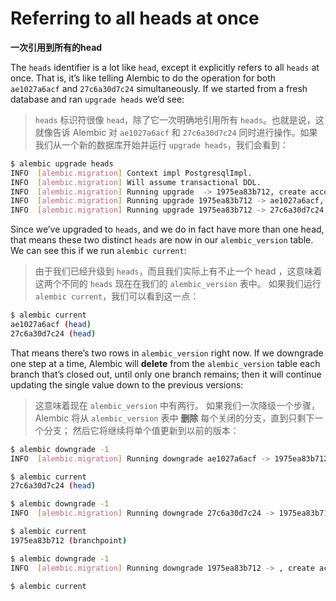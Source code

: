 # Referring to all heads at once

**一次引用到所有的head**

The `heads` identifier is a lot like `head`, except it explicitly refers to all `heads` at once. That is, it’s like telling Alembic to do the operation for both `ae1027a6acf` and `27c6a30d7c24` simultaneously. If we started from a fresh database and ran `upgrade heads` we’d see:

> `heads` 标识符很像 `head`，除了它一次明确地引用所有 `heads`。也就是说，这就像告诉 Alembic 对 `ae1027a6acf` 和 `27c6a30d7c24` 同时进行操作。如果我们从一个新的数据库开始并运行 `upgrade heads`，我们会看到：

```bash
$ alembic upgrade heads
INFO  [alembic.migration] Context impl PostgresqlImpl.
INFO  [alembic.migration] Will assume transactional DDL.
INFO  [alembic.migration] Running upgrade  -> 1975ea83b712, create account table
INFO  [alembic.migration] Running upgrade 1975ea83b712 -> ae1027a6acf, add a column
INFO  [alembic.migration] Running upgrade 1975ea83b712 -> 27c6a30d7c24, add shopping cart table
```

Since we’ve upgraded to `heads`, and we do in fact have more than one head, that means these two distinct `heads` are now in our `alembic_version` table. We can see this if we run `alembic current`:

> 由于我们已经升级到 `heads`，而且我们实际上有不止一个 head ，这意味着这两个不同的 `heads` 现在在我们的 `alembic_version` 表中。 如果我们运行`alembic current`，我们可以看到这一点：

```bash
$ alembic current
ae1027a6acf (head)
27c6a30d7c24 (head)
```

That means there’s two rows in `alembic_version` right now. If we downgrade one step at a time, Alembic will **delete** from the `alembic_version` table each branch that’s closed out, until only one branch remains; then it will continue updating the single value down to the previous versions:

> 这意味着现在 `alembic_version` 中有两行。 如果我们一次降级一个步骤，Alembic 将从 `alembic_version` 表中 **删除** 每个关闭的分支，直到只剩下一个分支； 然后它将继续将单个值更新到以前的版本：

```bash
$ alembic downgrade -1
INFO  [alembic.migration] Running downgrade ae1027a6acf -> 1975ea83b712, add a column

$ alembic current
27c6a30d7c24 (head)

$ alembic downgrade -1
INFO  [alembic.migration] Running downgrade 27c6a30d7c24 -> 1975ea83b712, add shopping cart table

$ alembic current
1975ea83b712 (branchpoint)

$ alembic downgrade -1
INFO  [alembic.migration] Running downgrade 1975ea83b712 -> , create account table

$ alembic current
```
